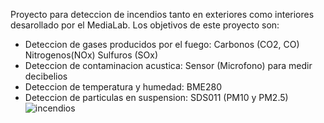 Proyecto para deteccion de incendios tanto en exteriores como interiores desarollado por el MediaLab. 
Los objetivos de este proyecto son: 
* Deteccion de gases producidos por el fuego: Carbonos (CO2, CO) Nitrogenos(NOx) Sulfuros (SOx)
* Deteccion de contaminacion acustica: Sensor (Microfono) para medir decibelios
* Deteccion de temperatura y humedad: BME280
* Deteccion de particulas en suspension: SDS011 (PM10 y PM2.5)
![incendios](https://github.com/MediaLabUniovi/bosquelab/assets/159242374/b6bb0664-3aca-4ea0-b097-660a4a702bfe)
